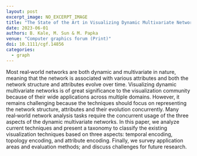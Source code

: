 ```yaml
---
layout: post
excerpt_image: NO_EXCERPT_IMAGE
title: "The State of the Art in Visualizing Dynamic Multivariate Networks"
date: 2023-06-01
authors: B. Kale, M. Sun & M. Papka
venue: "Computer graphics forum (Print)"
doi: 10.1111/cgf.14856
categories:
  - graph
---
```

Most real‐world networks are both dynamic and multivariate in nature, meaning that the network is associated with various attributes and both the network structure and attributes evolve over time. Visualizing dynamic multivariate networks is of great significance to the visualization community because of their wide applications across multiple domains. However, it remains challenging because the techniques should focus on representing the network structure, attributes and their evolution concurrently. Many real‐world network analysis tasks require the concurrent usage of the three aspects of the dynamic multivariate networks. In this paper, we analyze current techniques and present a taxonomy to classify the existing visualization techniques based on three aspects: temporal encoding, topology encoding, and attribute encoding. Finally, we survey application areas and evaluation methods; and discuss challenges for future research.
